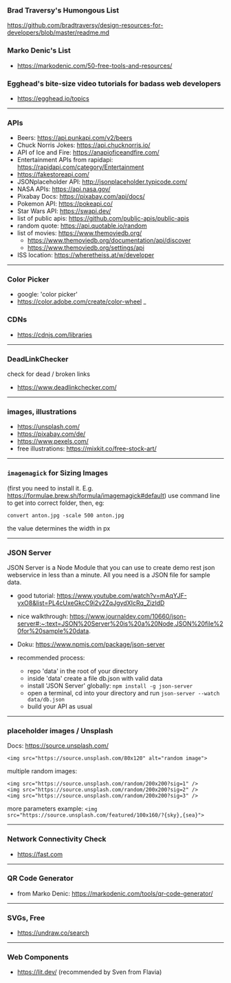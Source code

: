 ### Brad Traversy's Humongous List
https://github.com/bradtraversy/design-resources-for-developers/blob/master/readme.md

### Marko Denic's List
- https://markodenic.com/50-free-tools-and-resources/

### Egghead's bite-size video tutorials for badass web developers
- https://egghead.io/topics
___


### APIs
- Beers: https://api.punkapi.com/v2/beers
- Chuck Norris Jokes: https://api.chucknorris.io/
- API of Ice and Fire: https://anapioficeandfire.com/
- Entertainment APIs from rapidapi: https://rapidapi.com/category/Entertainment
- https://fakestoreapi.com/
- JSONplaceholder API: http://jsonplaceholder.typicode.com/
- NASA APIs: https://api.nasa.gov/
- Pixabay Docs: https://pixabay.com/api/docs/
- Pokemon API: https://pokeapi.co/
- Star Wars API: https://swapi.dev/
- list of public apis: https://github.com/public-apis/public-apis
- random quote: https://api.quotable.io/random 
- list of movies: https://www.themoviedb.org/
  - https://www.themoviedb.org/documentation/api/discover
  - https://www.themoviedb.org/settings/api
- ISS location: https://wheretheiss.at/w/developer
___


### Color Picker
- google: 'color picker'
- https://color.adobe.com/create/color-wheel
_


### CDNs
- https://cdnjs.com/libraries
___


### DeadLinkChecker
check for dead / broken links
- https://www.deadlinkchecker.com/
___


### images, illustrations
- https://unsplash.com/
- https://pixabay.com/de/
- https://www.pexels.com/
- free illustrations: https://mixkit.co/free-stock-art/
___


### `imagemagick` for Sizing Images
(first you need to install it. E.g. https://formulae.brew.sh/formula/imagemagick#default)
use command line to get into correct folder, then, eg:

`convert anton.jpg -scale 500 anton.jpg`

the value determines the width in px
___


### JSON Server
JSON Server is a Node Module that you can use to create demo rest json webservice in less than a minute. All you need is a JSON file for sample data.
- good tutorial: https://www.youtube.com/watch?v=mAqYJF-yxO8&list=PL4cUxeGkcC9i2v2ZqJgydXIcRq_ZizIdD
- nice walkthrough: https://www.journaldev.com/10660/json-server#:~:text=JSON%20Server%20is%20a%20Node,JSON%20file%20for%20sample%20data.
- Doku: https://www.npmjs.com/package/json-server

- recommended process:
  - repo 'data' in the root of your directory
  - inside 'data' create a file db.json with valid data
  - install 'JSON Server' globally: `npm install -g json-server`
  - open a terminal, cd into your directory and run `json-server --watch data/db.json`
  - build your API as usual
___


### placeholder images / Unsplash

Docs: https://source.unsplash.com/

`<img src="https://source.unsplash.com/80x120" alt="random image">`

multiple random images:
```
<img src="https://source.unsplash.com/random/200x200?sig=1" />
<img src="https://source.unsplash.com/random/200x200?sig=2" />
<img src="https://source.unsplash.com/random/200x200?sig=3" />
```

more parameters example:
`<img src="https://source.unsplash.com/featured/100x160/?{sky},{sea}">`
___


### Network Connectivity Check
- https://fast.com
___


### QR Code Generator
- from Marko Denic: https://markodenic.com/tools/qr-code-generator/
___


### SVGs, Free
- https://undraw.co/search
___


### Web Components
- https://lit.dev/ (recommended by Sven from Flavia)